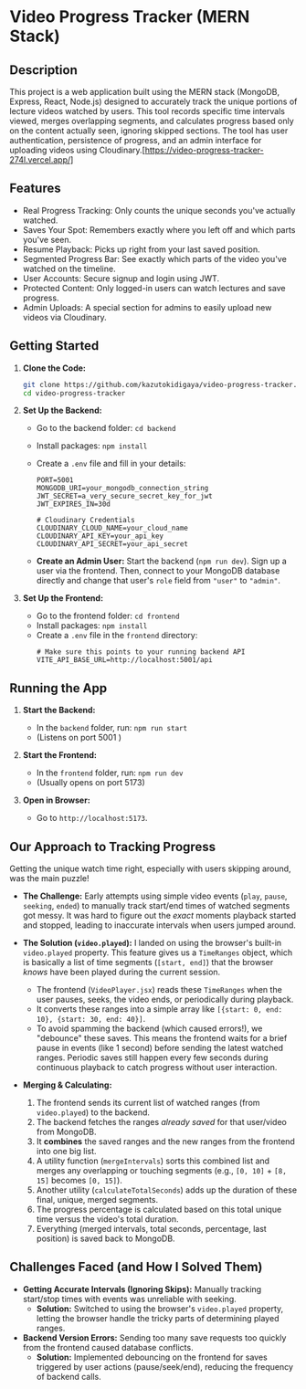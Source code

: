 # Video Progress Tracker (MERN Stack)

## Description

This project is a web application built using the MERN stack (MongoDB, Express, React, Node.js) designed to accurately track the unique portions of lecture videos watched by users. This tool records specific time intervals viewed, merges overlapping segments, and calculates progress based only on the content actually seen, ignoring skipped sections. The tool has user authentication, persistence of progress, and an admin interface for uploading videos using Cloudinary.[https://video-progress-tracker-274l.vercel.app/]

## Features

- Real Progress Tracking: Only counts the unique seconds you've actually watched.
- Saves Your Spot: Remembers exactly where you left off and which parts you've seen.
- Resume Playback: Picks up right from your last saved position.
- Segmented Progress Bar: See exactly which parts of the video you've watched on the timeline.
- User Accounts: Secure signup and login using JWT.
- Protected Content: Only logged-in users can watch lectures and save progress.
- Admin Uploads: A special section for admins to easily upload new videos via Cloudinary.

## Getting Started

1.  **Clone the Code:**

    ```bash
    git clone https://github.com/kazutokidigaya/video-progress-tracker.git
    cd video-progress-tracker
    ```

2.  **Set Up the Backend:**

    - Go to the backend folder: `cd backend`
    - Install packages: `npm install`
    - Create a `.env` file and fill in your details:

      ```dotenv
      PORT=5001
      MONGODB_URI=your_mongodb_connection_string
      JWT_SECRET=a_very_secure_secret_key_for_jwt
      JWT_EXPIRES_IN=30d

      # Cloudinary Credentials
      CLOUDINARY_CLOUD_NAME=your_cloud_name
      CLOUDINARY_API_KEY=your_api_key
      CLOUDINARY_API_SECRET=your_api_secret
      ```

    - **Create an Admin User:** Start the backend (`npm run dev`). Sign up a user via the frontend. Then, connect to your MongoDB database directly and change that user's `role` field from `"user"` to `"admin"`.

3.  **Set Up the Frontend:**
    - Go to the frontend folder: `cd frontend`
    - Install packages: `npm install`
    - Create a `.env` file in the `frontend` directory:
      ```dotenv
      # Make sure this points to your running backend API
      VITE_API_BASE_URL=http://localhost:5001/api
      ```

## Running the App

1.  **Start the Backend:**

    - In the `backend` folder, run: `npm run start`
    - (Listens on port 5001 )

2.  **Start the Frontend:**

    - In the `frontend` folder, run: `npm run dev`
    - (Usually opens on port 5173)

3.  **Open in Browser:**
    - Go to `http://localhost:5173`.

## Our Approach to Tracking Progress

Getting the unique watch time right, especially with users skipping around, was the main puzzle!

- **The Challenge:** Early attempts using simple video events (`play`, `pause`, `seeking`, `ended`) to manually track start/end times of watched segments got messy. It was hard to figure out the _exact_ moments playback started and stopped, leading to inaccurate intervals when users jumped around.
- **The Solution (`video.played`):** I landed on using the browser's built-in `video.played` property. This feature gives us a `TimeRanges` object, which is basically a list of time segments (`[start, end]`) that the browser _knows_ have been played during the current session.

  - The frontend (`VideoPlayer.jsx`) reads these `TimeRanges` when the user pauses, seeks, the video ends, or periodically during playback.
  - It converts these ranges into a simple array like `[{start: 0, end: 10}, {start: 30, end: 40}]`.
  - To avoid spamming the backend (which caused errors!), we "debounce" these saves. This means the frontend waits for a brief pause in events (like 1 second) before sending the latest watched ranges. Periodic saves still happen every few seconds during continuous playback to catch progress without user interaction.

- **Merging & Calculating:**
  1.  The frontend sends its current list of watched ranges (from `video.played`) to the backend.
  2.  The backend fetches the ranges _already saved_ for that user/video from MongoDB.
  3.  It **combines** the saved ranges and the new ranges from the frontend into one big list.
  4.  A utility function (`mergeIntervals`) sorts this combined list and merges any overlapping or touching segments (e.g., `[0, 10]` + `[8, 15]` becomes `[0, 15]`).
  5.  Another utility (`calculateTotalSeconds`) adds up the duration of these final, unique, merged segments.
  6.  The progress percentage is calculated based on this total unique time versus the video's total duration.
  7.  Everything (merged intervals, total seconds, percentage, last position) is saved back to MongoDB.

## Challenges Faced (and How I Solved Them)

- **Getting Accurate Intervals (Ignoring Skips):** Manually tracking start/stop times with events was unreliable with seeking.
  - **Solution:** Switched to using the browser's `video.played` property, letting the browser handle the tricky parts of determining played ranges.
- **Backend Version Errors:** Sending too many save requests too quickly from the frontend caused database conflicts.
  - **Solution:** Implemented debouncing on the frontend for saves triggered by user actions (pause/seek/end), reducing the frequency of backend calls.
